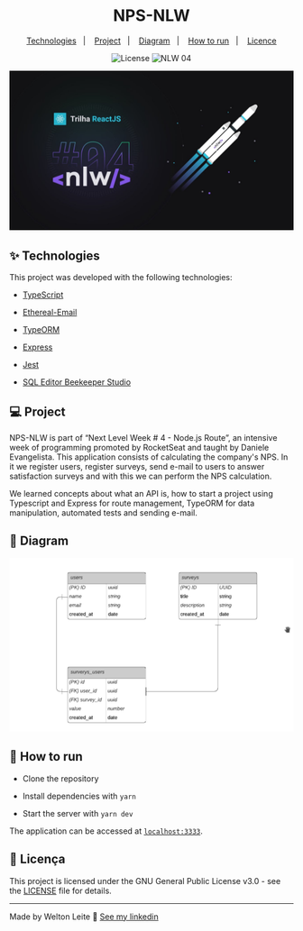 <h1  align="center">NPS-NLW</h1>

  

<p  align="center">
<a  href="#-technologies">Technologies</a>&nbsp;&nbsp;&nbsp;|&nbsp;&nbsp;&nbsp;
<a  href="#-project">Project</a>&nbsp;&nbsp;&nbsp;|&nbsp;&nbsp;&nbsp;
<a  href="#-diagram">Diagram</a>&nbsp;&nbsp;&nbsp;|&nbsp;&nbsp;&nbsp;
<a  href="#-how-to-run">How to run</a>&nbsp;&nbsp;&nbsp;|&nbsp;&nbsp;&nbsp;
<a  href="#-licence">Licence</a>
</p>

  

<p  align="center">
<img  alt="License"  src="https://img.shields.io/static/v1?label=license&message=GPL v3&color=8257E5&labelColor=000000"> <img  src="https://img.shields.io/static/v1?label=NLW&message=04&color=8257E5&labelColor=000000"  alt="NLW 04" />
</p>

 ![logo](./cover.jpg)
  

## ✨ Technologies

  

This project was developed with the following technologies:

  

- [TypeScript](https://www.typescriptlang.org/)

- [Ethereal-Email](https://ethereal.email/)

- [TypeORM](https://typeorm.io/#/)

- [Express](https://expressjs.com/pt-br/)

- [Jest](https://jestjs.io/)

- [SQL Editor Beekeeper Studio](https://www.beekeeperstudio.io/)

  

## 💻 Project

  
NPS-NLW is part of “Next Level Week # 4 - Node.js Route”, an intensive week of programming promoted by RocketSeat and taught by Daniele Evangelista. This application consists of calculating the company's NPS. In it we register users, register surveys, send e-mail to users to answer satisfaction surveys and with this we can perform the NPS calculation.

We learned concepts about what an API is, how to start a project using Typescript and Express for route management, TypeORM for data manipulation, automated tests and sending e-mail.

  

## 🔶 Diagram

  

<img  src="public/diagrama.png"  alt="Application diagram" />

  

## 🚀 How to run

  

- Clone the repository

- Install dependencies with `yarn`

- Start the server with `yarn dev`

  

The application can be accessed at [`localhost:3333`](http://localhost:3333).

  

## 📄 Licença

  

This project is licensed under the GNU General Public License v3.0 - see the [LICENSE](LICENSE) file for details.

  

---

  

Made by Welton Leite 👋 [See my linkedin](https://www.linkedin.com/in/welton-leite-b3492985/)